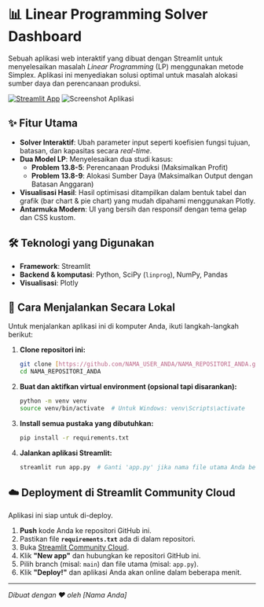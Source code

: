 # 📊 Linear Programming Solver Dashboard

Sebuah aplikasi web interaktif yang dibuat dengan Streamlit untuk menyelesaikan masalah *Linear Programming* (LP) menggunakan metode Simplex. Aplikasi ini menyediakan solusi optimal untuk masalah alokasi sumber daya dan perencanaan produksi.

[![Streamlit App](https://static.streamlit.io/badges/streamlit_badge_black_white.svg)](https://URL_APLIKASI_STREAMLIT_ANDA.streamlit.app/)  ![Screenshot Aplikasi](https://i.imgur.com/K5aN0P4.png) 

## ✨ Fitur Utama

- **Solver Interaktif**: Ubah parameter input seperti koefisien fungsi tujuan, batasan, dan kapasitas secara *real-time*.
- **Dua Model LP**: Menyelesaikan dua studi kasus:
    - **Problem 13.8-5**: Perencanaan Produksi (Maksimalkan Profit)
    - **Problem 13.8-9**: Alokasi Sumber Daya (Maksimalkan Output dengan Batasan Anggaran)
- **Visualisasi Hasil**: Hasil optimisasi ditampilkan dalam bentuk tabel dan grafik (bar chart & pie chart) yang mudah dipahami menggunakan Plotly.
- **Antarmuka Modern**: UI yang bersih dan responsif dengan tema gelap dan CSS kustom.

## 🛠️ Teknologi yang Digunakan

- **Framework**: Streamlit
- **Backend & komputasi**: Python, SciPy (`linprog`), NumPy, Pandas
- **Visualisasi**: Plotly

## 🚀 Cara Menjalankan Secara Lokal

Untuk menjalankan aplikasi ini di komputer Anda, ikuti langkah-langkah berikut:

1.  **Clone repositori ini:**
    ```bash
    git clone [https://github.com/NAMA_USER_ANDA/NAMA_REPOSITORI_ANDA.git](https://github.com/NAMA_USER_ANDA/NAMA_REPOSITORI_ANDA.git)
    cd NAMA_REPOSITORI_ANDA
    ```

2.  **Buat dan aktifkan virtual environment (opsional tapi disarankan):**
    ```bash
    python -m venv venv
    source venv/bin/activate  # Untuk Windows: venv\Scripts\activate
    ```

3.  **Install semua pustaka yang dibutuhkan:**
    ```bash
    pip install -r requirements.txt
    ```

4.  **Jalankan aplikasi Streamlit:**
    ```bash
    streamlit run app.py  # Ganti 'app.py' jika nama file utama Anda berbeda
    ```

## ☁️ Deployment di Streamlit Community Cloud

Aplikasi ini siap untuk di-deploy.

1.  **Push** kode Anda ke repositori GitHub ini.
2.  Pastikan file **`requirements.txt`** ada di dalam repositori.
3.  Buka [Streamlit Community Cloud](https://share.streamlit.io/).
4.  Klik **"New app"** dan hubungkan ke repositori GitHub ini.
5.  Pilih branch (misal: `main`) dan file utama (misal: `app.py`).
6.  Klik **"Deploy!"** dan aplikasi Anda akan online dalam beberapa menit.

---
*Dibuat dengan ❤️ oleh [Nama Anda]*
